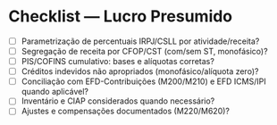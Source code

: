 # Checklist — Lucro Presumido

- [ ] Parametrização de percentuais IRPJ/CSLL por atividade/receita?
- [ ] Segregação de receita por CFOP/CST (com/sem ST, monofásico)?
- [ ] PIS/COFINS cumulativo: bases e alíquotas corretas?
- [ ] Créditos indevidos não apropriados (monofásico/alíquota zero)?
- [ ] Conciliação com EFD-Contribuições (M200/M210) e EFD ICMS/IPI quando aplicável?
- [ ] Inventário e CIAP considerados quando necessário?
- [ ] Ajustes e compensações documentados (M220/M620)?
